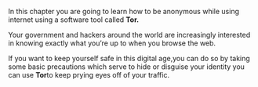 In this chapter you are going to learn how to be anonymous while using internet using a software tool called **Tor.**
<!--more-->

Your government and hackers around the world are increasingly interested in knowing exactly what you’re up to when you browse the web.
<!--more-->

If you want to keep yourself safe in this digital age,you can do so by taking some basic precautions which serve to hide or disguise your identity you can use **Tor**to keep prying eyes off of your traffic.
